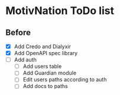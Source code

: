 # MotivNation ToDo list
## Before
- [x] Add Credo and Dialyxir
- [x] Add OpenAPI spec library
- [ ] Add auth
    - [ ] Add users table
    - [ ] Add Guardian module
    - [ ] Edit users paths according to auth
    - [ ] Add docs to paths